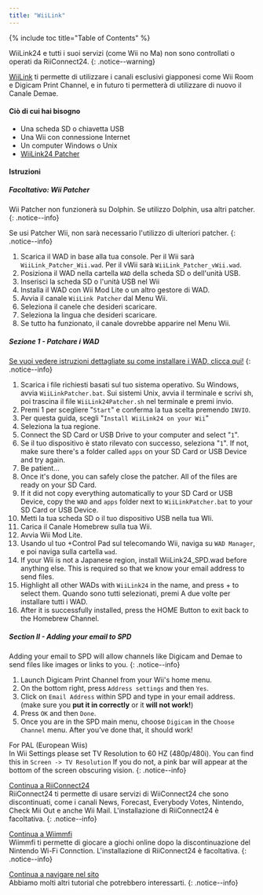 ```yaml
---
title: "WiiLink"
---
```


{% include toc title="Table of Contents" %}

WiiLink24 e tutti i suoi servizi (come Wii no Ma) non sono controllati o operati da RiiConnect24.
{: .notice--warning}

[WiiLink](https://wiilink24.com/) ti permette di utilizzare i canali esclusivi giapponesi come Wii Room e Digicam Print Channel, e in futuro ti permetterà di utilizzare di nuovo il Canale Demae.

#### Ciò di cui hai bisogno

* Una scheda SD o chiavetta USB
* Una Wii con connessione Internet
* Un computer Windows o Unix
* [WiiLink24 Patcher](https://github.com/WiiLink24/WiiLink24-Patcher/releases)

#### Istruzioni

##### Facoltativo: Wii Patcher
Wii Patcher non funzionerà su Dolphin. Se utilizzo Dolphin, usa altri patcher.
{: .notice--info}

Se usi Patcher Wii, non sarà necessario l'utilizzo di ulteriori patcher.
{: .notice--info}

1. Scarica il WAD in base alla tua console. Per il Wii sarà `WiiLink_Patcher_Wii.wad`. Per il vWii sarà `WiiLink_Patcher_vWii.wad`.
2. Posiziona il WAD nella cartella `WAD` della scheda SD o dell'unità USB.
3. Inserisci la scheda SD o l'unità USB nel Wii
4. Installa il WAD con Wii Mod Lite o un altro gestore di WAD.
5. Avvia il canale `WiiLink Patcher` dal Menu Wii.
6. Seleziona il canele che desideri scaricare.
7. Seleziona la lingua che desideri scaricare.
8. Se tutto ha funzionato, il canale dovrebbe apparire nel Menu Wii.

##### Sezione 1 - Patchare i WAD

[Se vuoi vedere istruzioni dettagliate su come installare i WAD, clicca qui!](wiimodlite)
{: .notice--info}

1. Scarica i file richiesti basati sul tuo sistema operativo. Su Windows, avvia `WiiLinkPatcher.bat`. Sui sistemi Unix, avvia il terminale e scrivi sh, poi trascina il file `WiiLink24Patcher.sh` nel terminale e premi invio.
2. Premi 1 per scegliere "`Start`" e conferma la tua scelta premendo `INVIO`.
3. Per questa guida, scegli "`Install WiiLink24 on your Wii`"
4. Seleziona la tua regione.
5. Connect the SD Card or USB Drive to your computer and select "`1`".
6. Se il tuo dispositivo è stato rilevato con successo, seleziona "`1`". If not, make sure there's a folder called `apps` on your SD Card or USB Device and try again.
7. Be patient...
8. Once it's done, you can safely close the patcher. All of the files are ready on your SD Card.
9. If it did not copy everything automatically to your SD Card or USB Device, copy the `WAD` and `apps` folder next to `WiiLinkPatcher.bat` to your SD Card or USB Device.
10. Metti la tua scheda SD o il tuo dispositivo USB nella tua WIi.
11. Carica il Canale Homebrew sulla tua Wii.
12. Avvia Wii Mod Lite.
13. Usando ul tuo +Control Pad sul telecomando Wii, naviga su `WAD Manager`, e poi naviga sulla cartella `wad`.
14. If your Wii is not a Japanese region, install WiiLink24_SPD.wad before anything else. This is required so that we know your email address to send files.
15. Highlight all other WADs with `WiiLink24` in the name, and press + to select them. Quando sono tutti selezionati, premi A due volte per installare tutti i WAD.
16. After it is successfully installed, press the HOME Button to exit back to the Homebrew Channel.

##### Section II - Adding your email to SPD

Adding your email to SPD will allow channels like Digicam and Demae to send files like images or links to you.
{: .notice--info}

1. Launch Digicam Print Channel from your Wii's home menu.
2. On the bottom right, press `Address settings` and then `Yes`.
3. Click on `Email Address` within SPD and type in your email address. (make sure you **put it in correctly** or it **will not work!**)
4. Press `OK` and then `Done`.
5. Once you are in the SPD main menu, choose `Digicam` in the `Choose Channel` menu. After you’ve done that, it should work!

For PAL (European Wiis)<br> In Wii Settings please set TV Resolution to 60 HZ (480p/480i). You can find this in `Screen -> TV Resolution` If you do not, a pink bar will appear at the bottom of the screen obscuring vision.
{: .notice--info}

[Continua a RiiConnect24](riiconnect24)<br> RiiConnect24 ti permette di usare servizi di WiiConnect24 che sono discontinuati, come i canali News, Forecast, Everybody Votes, Nintendo, Check Mii Out e anche Wii Mail. L'installazione di RiiConnect24 è facoltativa.
{: .notice--info}

[Continua a Wiimmfi](wiimmfi)<br> Wiimmfi ti permette di giocare a giochi online dopo la discontinuazione del Nintendo Wi-Fi Connction. L'installazione di RiiConnect24 è facoltativa.
{: .notice--info}

[Continua a navigare nel sito](site-navigation)<br> Abbiamo molti altri tutorial che potrebbero interessarti.
{: .notice--info}
